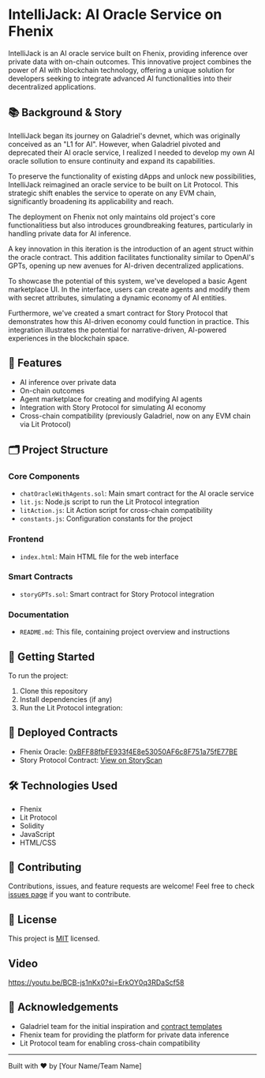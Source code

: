 # IntelliJack: AI Oracle Service on Fhenix

IntelliJack is an AI oracle service built on Fhenix, providing inference over private data with on-chain outcomes. This innovative project combines the power of AI with blockchain technology, offering a unique solution for developers seeking to integrate advanced AI functionalities into their decentralized applications.

## 📚 Background & Story

IntelliJack began its journey on Galadriel's devnet, which was originally conceived as an "L1 for AI". However, when Galadriel pivoted and deprecated their AI oracle service, I realized I needed to develop my own AI oracle sollution to ensure continuity and expand its capabilities.

To preserve the functionality of existing dApps and unlock new possibilities, IntelliJack reimagined an oracle service to be built on Lit Protocol. This strategic shift enables the service to operate on any EVM chain, significantly broadening its applicability and reach.

The deployment on Fhenix not only maintains old project's core functionalitiess but also introduces groundbreaking features, particularly in handling private data for AI inference. 

A key innovation in this iteration is the introduction of an agent struct within the oracle contract. This addition facilitates functionality similar to OpenAI's GPTs, opening up new avenues for AI-driven decentralized applications.

To showcase the potential of this system, we've developed a basic Agent marketplace UI. In the interface, users can create agents and modify them with secret attributes, simulating a dynamic economy of AI entities.

Furthermore, we've created a smart contract for Story Protocol that demonstrates how this AI-driven economy could function in practice. This integration illustrates the potential for narrative-driven, AI-powered experiences in the blockchain space.

## 🌟 Features

- AI inference over private data
- On-chain outcomes
- Agent marketplace for creating and modifying AI agents
- Integration with Story Protocol for simulating AI economy
- Cross-chain compatibility (previously Galadriel, now on any EVM chain via Lit Protocol)

## 🗂️ Project Structure

### Core Components
- `chatOracleWithAgents.sol`: Main smart contract for the AI oracle service
- `lit.js`: Node.js script to run the Lit Protocol integration
- `litAction.js`: Lit Action script for cross-chain compatibility
- `constants.js`: Configuration constants for the project

### Frontend
- `index.html`: Main HTML file for the web interface

### Smart Contracts
- `storyGPTs.sol`: Smart contract for Story Protocol integration

### Documentation
- `README.md`: This file, containing project overview and instructions

## 🚀 Getting Started

To run the project:

1. Clone this repository
2. Install dependencies (if any)
3. Run the Lit Protocol integration:
## 🔗 Deployed Contracts

- Fhenix Oracle: [0xBFF88fbFE933f4E8e53050AF6c8F751a75fE77BE](https://explorer.helium.fhenix.zone/address/0xBFF88fbFE933f4E8e53050AF6c8F751a75fE77BE)
- Story Protocol Contract: [View on StoryScan](https://testnet.storyscan.xyz/tx/0x8d5f073dd52e5c0608f4047e87e0d8eaeb99b3261873dab5660286fb83ed1b80)

## 🛠️ Technologies Used

- Fhenix
- Lit Protocol
- Solidity
- JavaScript
- HTML/CSS

## 🤝 Contributing

Contributions, issues, and feature requests are welcome! Feel free to check [issues page](link-to-your-issues-page) if you want to contribute.

## 📄 License

This project is [MIT](link-to-your-license-file) licensed.

## Video
https://youtu.be/BCB-js1nKx0?si=ErkOY0q3RDaScf58

## 🙏 Acknowledgements

- Galadriel team for the initial inspiration and [contract templates](https://github.com/galadriel-ai/contracts/tree/main/contracts/contracts)
- Fhenix team for providing the platform for private data inference
- Lit Protocol team for enabling cross-chain compatibility

---

Built with ❤️ by [Your Name/Team Name]
